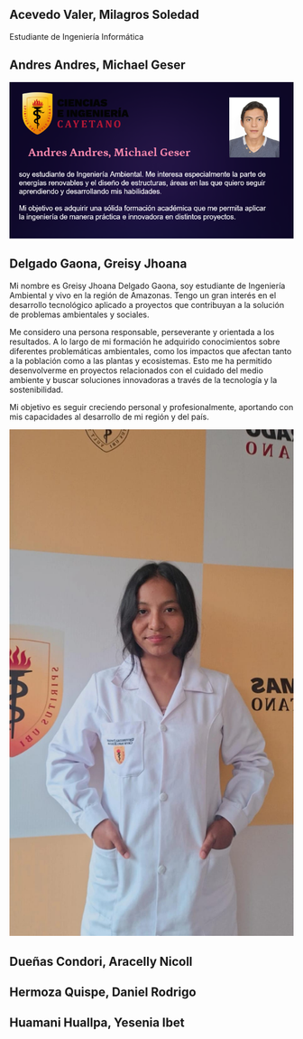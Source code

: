 ## Acevedo Valer, Milagros Soledad
Estudiante de Ingeniería Informática

## Andres Andres, Michael Geser
![Michael](/Imagenes/Andres1.png)

## Delgado Gaona, Greisy Jhoana
Mi nombre es Greisy Jhoana Delgado Gaona, soy estudiante de Ingeniería Ambiental y vivo en la región de Amazonas. Tengo un gran interés en el desarrollo tecnológico aplicado a proyectos que contribuyan a la solución de problemas ambientales y sociales.

Me considero una persona responsable, perseverante y orientada a los resultados. A lo largo de mi formación he adquirido conocimientos sobre diferentes problemáticas ambientales, como los impactos que afectan tanto a la población como a las plantas y ecosistemas. Esto me ha permitido desenvolverme en proyectos relacionados con el cuidado del medio ambiente y buscar soluciones innovadoras a través de la tecnología y la sostenibilidad.

Mi objetivo es seguir creciendo personal y profesionalmente, aportando con mis capacidades al desarrollo de mi región y del país.

![](https://github.com/MichaelGese202/GRUPO1-PI-1/blob/main/Imagenes/Mi%20foto.jpg)
## Dueñas Condori, Aracelly Nicoll
## Hermoza Quispe, Daniel Rodrigo
## Huamani Huallpa, Yesenia Ibet 


 

